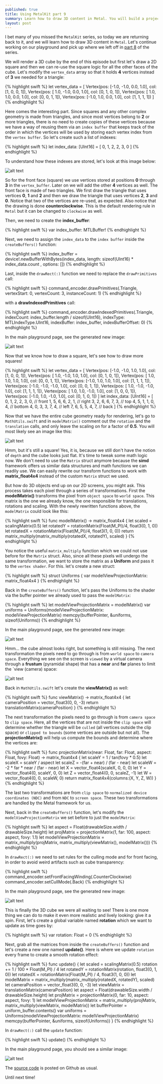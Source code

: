 ```yaml
---
published: true
title: Using MetalKit part 9
summary: Learn how to draw 3D content in Metal. You will build a projection matrix and learn how your vertices go through a series of transformations.
layout: post
---
```

I bet many of you missed the `MetalKit` series, so today we are returning back to it, and we will learn how to draw 3D content in `Metal`. Let's continue working on our playground and pick up where we left off in [part 8](https://github.com/Swiftor/Metal/tree/master/ch08/chapter08.playground) of the series. 

We will render a 3D cube by the end of this episode but first let's draw a 2D square and then we can re-use the square logic for all the other faces of the cube. Let's modify the `vertex_data` array so that it holds __4__ vertices instead of __3__ we needed for a triangle:

{% highlight swift %}
let vertex_data = [
    Vertex(pos: [-1.0, -1.0, 0.0,  1.0], col: [1, 0, 0, 1]),
    Vertex(pos: [ 1.0, -1.0, 0.0,  1.0], col: [0, 1, 0, 1]),
    Vertex(pos: [ 1.0,  1.0, 0.0,  1.0], col: [0, 0, 1, 1]),
    Vertex(pos: [-1.0,  1.0, 0.0,  1.0], col: [1, 1, 1, 1])
]
{% endhighlight %}

Here comes the interesting part. Since squares and any other complex geometry is made from triangles, and since most vertices belong to __2__ or more triangles, there is no need to create copies of these vertices because we have a way of reusing them via an `index buffer` that keeps track of the order in which the vertices will be used by storing each vertex index from the `vertex buffer`. So let's create such a list of indexes:

{% highlight swift %}
let index_data: [UInt16] = [
    0, 1, 2, 2, 3, 0
]
{% endhighlight %}

To understand how these indexes are stored, let's look at this image below:

![alt text](https://github.com/Swiftor/Metal/raw/master/images/chapter09_1.jpg "1")

So for the front face (square) we use vertices stored at positions __0__ through __3__ in the `vertex_buffer`. Later on we will add the other __4__ vertices as well. The front face is made of two triangles. We first draw the triangle that uses vertices __0__, __1__ and __2__ and then we draw the triangle that uses vertices __2__, __3__ and __0__. Notice that two of the vertices are re-used, as expected. Also notice that the drawing is done __counterclockwise__. This is the default rendering rule in `Metal` but it can be changed to `clockwise` as well.

Then, we need to create the __index_buffer__:

{% highlight swift %}
var index_buffer: MTLBuffer!
{% endhighlight %}

Next, we need to assign the `index_data` to the `index buffer` inside the `createBuffers()` function:

{% highlight swift %}
index_buffer = device!.newBufferWithBytes(index_data, length: sizeof(UInt16) * index_data.count , options: [])
{% endhighlight %}

Last, inside the `drawRect(:)` function we need to replace the `drawPrimitives` call:

{% highlight swift %}
command_encoder.drawPrimitives(.Triangle, vertexStart: 0, vertexCount: 3, instanceCount: 1)
{% endhighlight %}

with a __drawIndexedPrimitives__ call:

{% highlight swift %}
command_encoder.drawIndexedPrimitives(.Triangle, indexCount: index_buffer.length / sizeof(UInt16), indexType: MTLIndexType.UInt16, indexBuffer: index_buffer, indexBufferOffset: 0)
{% endhighlight %}

In the main playground page, see the generated new image:

![alt text](https://github.com/Swiftor/Metal/raw/master/images/chapter09_2.png "2")

Now that we know how to draw a square, let's see how to draw more squares!

{% highlight swift %}
let vertex_data = [
    Vertex(pos: [-1.0, -1.0,  1.0, 1.0], col: [1, 0, 0, 1]),
    Vertex(pos: [ 1.0, -1.0,  1.0, 1.0], col: [0, 1, 0, 1]),
    Vertex(pos: [ 1.0,  1.0,  1.0, 1.0], col: [0, 0, 1, 1]),
    Vertex(pos: [-1.0,  1.0,  1.0, 1.0], col: [1, 1, 1, 1]),
    Vertex(pos: [-1.0, -1.0, -1.0, 1.0], col: [0, 0, 1, 1]),
    Vertex(pos: [ 1.0, -1.0, -1.0, 1.0], col: [1, 1, 1, 1]),
    Vertex(pos: [ 1.0,  1.0, -1.0, 1.0], col: [1, 0, 0, 1]),
    Vertex(pos: [-1.0,  1.0, -1.0, 1.0], col: [0, 1, 0, 1])
]
let index_data: [UInt16] = [
    0, 1, 2, 2, 3, 0,   // front
    1, 5, 6, 6, 2, 1,   // right
    3, 2, 6, 6, 7, 3,   // top
    4, 5, 1, 1, 0, 4,   // bottom
    4, 0, 3, 3, 7, 4,   // left
    7, 6, 5, 5, 4, 7,   // back
]
{% endhighlight %}

Now that we have the entire cube geometry ready for rendering, let's go to `MathUtils.swift` and in `modelMatrix()` comment out the `rotation` and the `translation` calls, and only leave the scaling on for a factor of __0.5__. You will most likely see an image like this:

![alt text](https://github.com/Swiftor/Metal/raw/master/images/chapter09_3.png "3")

Hmm, but it's still a square! Yes, it is, because we still don't have the notion of `depth` and the cube looks just flat. It's time to tweak some math logic now. We don't need to use the `Matrix` struct anymore because the __simd__ framework offers us similar data structures and math functions we can readily use. We can easily rewrite our transform functions to work with __matrix_float4x4__ instead of the custom `Matrix` struct we used. 

But how do 3D objects end up on our 2D screens, you might ask. This process takes each pixel through a series of transformations. First the __modelMatrix()__ transforms the pixel from `object space` to `world space`. This matrix is the one we already know, the one responsible for translations, rotations and scaling. With the newly rewritten functions above, the `modelMatrix` could look like this:

{% highlight swift %}
func modelMatrix() -> matrix_float4x4 {
    let scaled = scalingMatrix(0.5)
    let rotatedY = rotationMatrix(Float(M_PI)/4, float3(0, 1, 0))
    let rotatedX = rotationMatrix(Float(M_PI)/4, float3(1, 0, 0))
    return matrix_multiply(matrix_multiply(rotatedX, rotatedY), scaled)
}
{% endhighlight %}

You notice the useful `matrix_multiply` function which we could not use before for the `Matrix` struct. Also, since all these pixels will undergo the same transformation, we want to store the matrix as a __Uniform__ and pass it to the `vertex shader`. For this. let's create a new struct:

{% highlight swift %}
struct Uniforms {
    var modelViewProjectionMatrix: matrix_float4x4
}
{% endhighlight %}

Back in the `createBuffers()` function, let's pass the Uniforms to the shader via the buffer pointer we already used to pass the `modelMatrix`:

{% highlight swift %}
let modelViewProjectionMatrix = modelMatrix()
var uniforms = Uniforms(modelViewProjectionMatrix: modelViewProjectionMatrix)
memcpy(bufferPointer, &uniforms, sizeof(Uniforms))
{% endhighlight %}

In the main playground page, see the generated new image:

![alt text](https://github.com/Swiftor/Metal/raw/master/images/chapter09_4.png "4")

Hmm... the cube almost looks right, but something is still missing. The next transformation the pixels need to go through is from `world space` to `camera space`. Everything we see on the screen is `viewed` by a virtual camera through a __frustum__ (pyramidal shape) that has a __near__ and __far__ planes to limit the `view (camera) space:

![alt text](https://github.com/Swiftor/Metal/raw/master/images/chapter09_5.png "5")

Back in `MathUtils.swift` let's create the __viewMatrix()__ as well: 

{% highlight swift %}
func viewMatrix() -> matrix_float4x4 {
    let cameraPosition = vector_float3(0, 0, -3)
    return translationMatrix(cameraPosition)
}
{% endhighlight %}

The next transformation the pixels need to go through is from `camera space` to `clip space`. Here, all the vertices that are not inside the `clip space` will determine whether the triangle will be `culled` (all vertices outside the clip space) or `clipped to bounds` (some vertices are outside but not all). The __projectionMatrix()__ will help us compute the bounds and determine where the vertices are:

{% highlight swift %}
func projectionMatrix(near: Float, far: Float, aspect: Float, fovy: Float) -> matrix_float4x4 {
    let scaleY = 1 / tan(fovy * 0.5)
    let scaleX = scaleY / aspect
    let scaleZ = -(far + near) / (far - near)
    let scaleW = -2 * far * near / (far - near)
    let X = vector_float4(scaleX, 0, 0, 0)
    let Y = vector_float4(0, scaleY, 0, 0)
    let Z = vector_float4(0, 0, scaleZ, -1)
    let W = vector_float4(0, 0, scaleW, 0)
    return matrix_float4x4(columns:(X, Y, Z, W))
}
{% endhighlight %}

The last two transformations are from `clip space` to `normalized device coordinates (NDC)` and from `NDC` to `screen space`. These two transformations are handled by the Metal framework for us. 

Next, back in the `createBuffers()` function, let's modify the `modelViewProjectionMatrix` we set before to just the `modelMatrix`:

{% highlight swift %}
let aspect = Float(drawableSize.width / drawableSize.height)
let projMatrix = projectionMatrix(1, far: 100, aspect: aspect, fovy: 1.1)
let modelViewProjectionMatrix = matrix_multiply(projMatrix, matrix_multiply(viewMatrix(), modelMatrix()))
{% endhighlight %}

In `drawRect(:)` we need to set rules for the culling mode and for front facing, in order to avoid weird artifacts such as cube transparency:

{% highlight swift %}
command_encoder.setFrontFacingWinding(.CounterClockwise)
command_encoder.setCullMode(.Back)
{% endhighlight %}

In the main playground page, see the generated new image:

![alt text](https://github.com/Swiftor/Metal/raw/master/images/chapter09_6.png "6")

This is finally the 3D cube we were all waiting to see! There is one more thing we can do to make it even more realistic and lively looking: give it a spin. First, let's create a global variable named __rotation__ which we want to update as time goes by:

{% highlight swift %}
var rotation: Float = 0
{% endhighlight %}

Next, grab all the matrices from inside the `createBuffers()` function and let's create a new one named __update()__. Here is where we update `rotation` every frame to create a smooth rotation effect:

{% highlight swift %}
func update() {
    let scaled = scalingMatrix(0.5)
    rotation += 1 / 100 * Float(M_PI) / 4
    let rotatedY = rotationMatrix(rotation, float3(0, 1, 0))
    let rotatedX = rotationMatrix(Float(M_PI) / 4, float3(1, 0, 0))
    let modelMatrix = matrix_multiply(matrix_multiply(rotatedX, rotatedY), scaled)
    let cameraPosition = vector_float3(0, 0, -3)
    let viewMatrix = translationMatrix(cameraPosition)
    let aspect = Float(drawableSize.width / drawableSize.height)
    let projMatrix = projectionMatrix(0, far: 10, aspect: aspect, fovy: 1)
    let modelViewProjectionMatrix = matrix_multiply(projMatrix, matrix_multiply(viewMatrix, modelMatrix))
    let bufferPointer = uniform_buffer.contents()
    var uniforms = Uniforms(modelViewProjectionMatrix: modelViewProjectionMatrix)
    memcpy(bufferPointer, &uniforms, sizeof(Uniforms))
}
{% endhighlight %}    

In `drawRect(:)` call the `update` function:

{% highlight swift %}
update()
{% endhighlight %}

In the main playground page, you should see a similar image:

![alt text](https://github.com/Swiftor/Metal/raw/master/images/chapter09_7.gif "7")

The [source code](https://github.com/Swiftor/Metal/tree/master/ch09/chapter09.playground) is posted on Github as usual.

Until next time!
